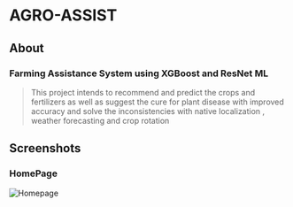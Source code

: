 # AGRO-ASSIST

## About
### Farming Assistance System using XGBoost and ResNet ML
> This project intends to recommend and predict the crops and fertilizers as well as suggest the cure for plant disease with improved accuracy and solve the inconsistencies with native localization , weather forecasting and crop rotation

## Screenshots
### HomePage
![Homepage](https://github.com/stacy4602/Farming_Assistant/assets/92261049/5ff24934-ad97-455e-93bf-7377eac3123e)
